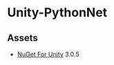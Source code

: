 # Unity-PythonNet

## Assets

- [NuGet For Unity](https://github.com/GlitchEnzo/NuGetForUnity) 3.0.5
